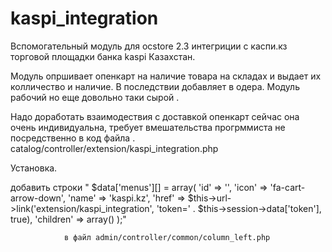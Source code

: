 # kaspi_integration

Вспомогательный модуль для  ocstore 2.3 интегриции с каспи.кз торговой площадки банка kaspi Казахстан.

Модуль опршивает опенкарт на наличие товара на складах и выдает их колличество и наличие. В последствии добавляет в одера. Модуль рабочий но еще довольно таки сырой .

Надо доработать взаимодествия с доставкой опенкарт сейчас она очень индивидуальна, требует вмешательства прогрммиста не посредственно в код файла . catalog/controller/extension/kaspi_integration.php

Установка. 

  добавить строки " $data['menus'][] = array(
					'id'       => '',
					'icon'	   => 'fa-cart-arrow-down', 
					'name'	   => 'kaspi.kz',
					'href'     => $this->url->link('extension/kaspi_integration', 'token=' . $this->session->data['token'], true),
					 'children' => array()
				);"

				в файл admin/controller/common/column_left.php
